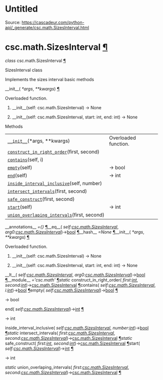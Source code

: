# Untitled

Source: https://cascadeur.com/python-api/_generate/csc.math.SizesInterval.html

# csc.math.SizesInterval [¶](https://cascadeur.com/python-api/_generate/csc.math.SizesInterval.html\#csc-math-sizesinterval "Permalink to this heading")

_class_ csc.math.SizesInterval [¶](https://cascadeur.com/python-api/_generate/csc.math.SizesInterval.html#csc.math.SizesInterval "Permalink to this definition")

SizesInterval class

Implements the sizes interval basic methods

\_\_init\_\_( _\*args_, _\*\*kwargs_) [¶](https://cascadeur.com/python-api/_generate/csc.math.SizesInterval.html#csc.math.SizesInterval.__init__ "Permalink to this definition")

Overloaded function.

1. \_\_init\_\_(self: csc.math.SizesInterval) -> None

2. \_\_init\_\_(self: csc.math.SizesInterval, start: int, end: int) -> None


Methods

|     |     |
| --- | --- |
| [`__init__`](https://cascadeur.com/python-api/csc.html#csc.math.SizesInterval.__init__ "csc.math.SizesInterval.__init__")(\*args, \*\*kwargs) | Overloaded function. |
| [`construct_in_right_order`](https://cascadeur.com/python-api/csc.html#csc.math.SizesInterval.construct_in_right_order "csc.math.SizesInterval.construct_in_right_order")(first, second) |  |
| [`contains`](https://cascadeur.com/python-api/csc.html#csc.math.SizesInterval.contains "csc.math.SizesInterval.contains")(self, i) |  |
| [`empty`](https://cascadeur.com/python-api/csc.html#csc.math.SizesInterval.empty "csc.math.SizesInterval.empty")(self) | -\> bool |
| [`end`](https://cascadeur.com/python-api/csc.html#csc.math.SizesInterval.end "csc.math.SizesInterval.end")(self) | -\> int |
| [`inside_interval_inclusive`](https://cascadeur.com/python-api/csc.html#csc.math.SizesInterval.inside_interval_inclusive "csc.math.SizesInterval.inside_interval_inclusive")(self, number) |  |
| [`intersect_intervals`](https://cascadeur.com/python-api/csc.html#csc.math.SizesInterval.intersect_intervals "csc.math.SizesInterval.intersect_intervals")(first, second) |  |
| [`safe_construct`](https://cascadeur.com/python-api/csc.html#csc.math.SizesInterval.safe_construct "csc.math.SizesInterval.safe_construct")(first, second) |  |
| [`start`](https://cascadeur.com/python-api/csc.html#csc.math.SizesInterval.start "csc.math.SizesInterval.start")(self) | -\> int |
| [`union_overlaping_intervals`](https://cascadeur.com/python-api/csc.html#csc.math.SizesInterval.union_overlaping_intervals "csc.math.SizesInterval.union_overlaping_intervals")(first, second) |  |

\_\_annotations\_\_ _={}_ [¶](https://cascadeur.com/python-api/_generate/csc.math.SizesInterval.html#csc.math.SizesInterval.__annotations__ "Permalink to this definition")\_\_eq\_\_( _self:[csc.math.SizesInterval](https://cascadeur.com/python-api/csc.html#csc.math.SizesInterval "csc.math.SizesInterval")_, _arg0:[csc.math.SizesInterval](https://cascadeur.com/python-api/csc.html#csc.math.SizesInterval "csc.math.SizesInterval")_)→[bool](https://docs.python.org/3/library/functions.html#bool "(in Python v3.13)") [¶](https://cascadeur.com/python-api/_generate/csc.math.SizesInterval.html#csc.math.SizesInterval.__eq__ "Permalink to this definition")\_\_hash\_\_ _=None_ [¶](https://cascadeur.com/python-api/_generate/csc.math.SizesInterval.html#csc.math.SizesInterval.__hash__ "Permalink to this definition")\_\_init\_\_( _\*args_, _\*\*kwargs_) [¶](https://cascadeur.com/python-api/_generate/csc.math.SizesInterval.html#id0 "Permalink to this definition")

Overloaded function.

1. \_\_init\_\_(self: csc.math.SizesInterval) -> None

2. \_\_init\_\_(self: csc.math.SizesInterval, start: int, end: int) -> None


\_\_lt\_\_( _self:[csc.math.SizesInterval](https://cascadeur.com/python-api/csc.html#csc.math.SizesInterval "csc.math.SizesInterval")_, _arg0:[csc.math.SizesInterval](https://cascadeur.com/python-api/csc.html#csc.math.SizesInterval "csc.math.SizesInterval")_)→[bool](https://docs.python.org/3/library/functions.html#bool "(in Python v3.13)") [¶](https://cascadeur.com/python-api/_generate/csc.math.SizesInterval.html#csc.math.SizesInterval.__lt__ "Permalink to this definition")\_\_module\_\_ _='csc.math'_ [¶](https://cascadeur.com/python-api/_generate/csc.math.SizesInterval.html#csc.math.SizesInterval.__module__ "Permalink to this definition")_static_ construct\_in\_right\_order( _first:[int](https://docs.python.org/3/library/functions.html#int "(in Python v3.13)")_, _second:[int](https://docs.python.org/3/library/functions.html#int "(in Python v3.13)")_)→[csc.math.SizesInterval](https://cascadeur.com/python-api/csc.html#csc.math.SizesInterval "csc.math.SizesInterval") [¶](https://cascadeur.com/python-api/_generate/csc.math.SizesInterval.html#csc.math.SizesInterval.construct_in_right_order "Permalink to this definition")contains( _self:[csc.math.SizesInterval](https://cascadeur.com/python-api/csc.html#csc.math.SizesInterval "csc.math.SizesInterval")_, _i:[int](https://docs.python.org/3/library/functions.html#int "(in Python v3.13)")_)→[bool](https://docs.python.org/3/library/functions.html#bool "(in Python v3.13)") [¶](https://cascadeur.com/python-api/_generate/csc.math.SizesInterval.html#csc.math.SizesInterval.contains "Permalink to this definition")empty( _self:[csc.math.SizesInterval](https://cascadeur.com/python-api/csc.html#csc.math.SizesInterval "csc.math.SizesInterval")_)→[bool](https://docs.python.org/3/library/functions.html#bool "(in Python v3.13)") [¶](https://cascadeur.com/python-api/_generate/csc.math.SizesInterval.html#csc.math.SizesInterval.empty "Permalink to this definition")

-\> bool

end( _self:[csc.math.SizesInterval](https://cascadeur.com/python-api/csc.html#csc.math.SizesInterval "csc.math.SizesInterval")_)→[int](https://docs.python.org/3/library/functions.html#int "(in Python v3.13)") [¶](https://cascadeur.com/python-api/_generate/csc.math.SizesInterval.html#csc.math.SizesInterval.end "Permalink to this definition")

-\> int

inside\_interval\_inclusive( _self:[csc.math.SizesInterval](https://cascadeur.com/python-api/csc.html#csc.math.SizesInterval "csc.math.SizesInterval")_, _number:[int](https://docs.python.org/3/library/functions.html#int "(in Python v3.13)")_)→[bool](https://docs.python.org/3/library/functions.html#bool "(in Python v3.13)") [¶](https://cascadeur.com/python-api/_generate/csc.math.SizesInterval.html#csc.math.SizesInterval.inside_interval_inclusive "Permalink to this definition")_static_ intersect\_intervals( _first:[csc.math.SizesInterval](https://cascadeur.com/python-api/csc.html#csc.math.SizesInterval "csc.math.SizesInterval")_, _second:[csc.math.SizesInterval](https://cascadeur.com/python-api/csc.html#csc.math.SizesInterval "csc.math.SizesInterval")_)→[csc.math.SizesInterval](https://cascadeur.com/python-api/csc.html#csc.math.SizesInterval "csc.math.SizesInterval") [¶](https://cascadeur.com/python-api/_generate/csc.math.SizesInterval.html#csc.math.SizesInterval.intersect_intervals "Permalink to this definition")_static_ safe\_construct( _first:[int](https://docs.python.org/3/library/functions.html#int "(in Python v3.13)")_, _second:[int](https://docs.python.org/3/library/functions.html#int "(in Python v3.13)")_)→[csc.math.SizesInterval](https://cascadeur.com/python-api/csc.html#csc.math.SizesInterval "csc.math.SizesInterval") [¶](https://cascadeur.com/python-api/_generate/csc.math.SizesInterval.html#csc.math.SizesInterval.safe_construct "Permalink to this definition")start( _self:[csc.math.SizesInterval](https://cascadeur.com/python-api/csc.html#csc.math.SizesInterval "csc.math.SizesInterval")_)→[int](https://docs.python.org/3/library/functions.html#int "(in Python v3.13)") [¶](https://cascadeur.com/python-api/_generate/csc.math.SizesInterval.html#csc.math.SizesInterval.start "Permalink to this definition")

-\> int

_static_ union\_overlaping\_intervals( _first:[csc.math.SizesInterval](https://cascadeur.com/python-api/csc.html#csc.math.SizesInterval "csc.math.SizesInterval")_, _second:[csc.math.SizesInterval](https://cascadeur.com/python-api/csc.html#csc.math.SizesInterval "csc.math.SizesInterval")_)→[csc.math.SizesInterval](https://cascadeur.com/python-api/csc.html#csc.math.SizesInterval "csc.math.SizesInterval") [¶](https://cascadeur.com/python-api/_generate/csc.math.SizesInterval.html#csc.math.SizesInterval.union_overlaping_intervals "Permalink to this definition")